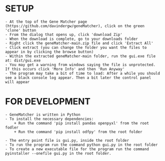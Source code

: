 # SETUP

    - At the top of the Gene Matcher page (https://github.com/davindergw/geneMatcher), click on the green 'clone' button
    - From the dialog that opens up, click 'download Zip'
    - When the download is complete, go to your downloads folder
    - Right click the geneMatcher-main.zip file and click 'Extract All'
    - Click extract (you can change the folder you want the files to appear in by clicking the browse button)
    - Within the extracted geneMatcher-main folder, run the gui.exe file at: dist/gui.exe
    - You may get a warning from windows saying the file is unprotected. If this occurs click 'More Info' and then 'Run Anyway'
    - The program may take a bit of time to load: After a while you should see a black console log appear. Then a bit later the control panel will appear

# FOR DEVELOPMENT

    - GeneMatcher is written in Python
    - To install the necessary dependencies:
        + Run the command 'pip install pandas openpyxl' from the root fodler
        + Run the command 'pip install odfpy' from the root folder

    - The entry point file is gui.py, inside the root folder
    - To run the program run the command python gui.py in the root folder
    - To create a new executable file for the program run the command pyinstaller --onefile gui.py in the root folder.



